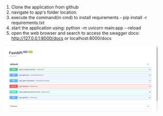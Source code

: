 1. Clone the application from github
2. navigate to app's folder location.
3. execute the command(in cmd) to install requirements - pip install -r requirements.txt
4. start the application using:  python -m uvicorn main:app --reload  
5. open the web browser and search to access the swagger docs:  http://127.0.0.1:8000/docs   or  localhost:8000/docs 


![swaggerDoc](https://github.com/bharatchitara/AddressBookAssessment/blob/master/pic2.png)